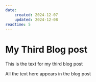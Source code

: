 ```yaml
---
date:
    created: 2024-12-07
    updated: 2024-12-08
readtime: 5
---
```



# My Third Blog post

This is the text for my third blog post

<!--more-->

All the text here appears in the blog post
